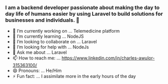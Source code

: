 ### I am a backend developer passionate about making the day to day life of humans easier by using Laravel to build solutions for businesses and individuals. 👋

- 🔭 I’m currently working on ... Telemedicine platform
- 🌱 I’m currently learning ... NodeJS
- 👯 I’m looking to collaborate on ... Laravel
- 🤔 I’m looking for help with ... NodeJs
- 💬 Ask me about ... Laravel
- 📫 How to reach me: ... https://www.linkedin.com/in/charles-awulor-315363100/
- 😄 Pronouns: ... He/Him
- ⚡ Fun fact: ... I assimilate more in the early hours of the day


